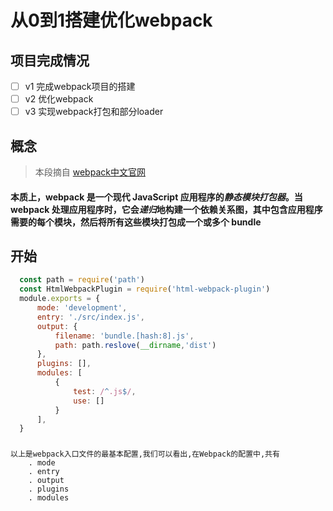 # 从0到1搭建优化webpack
## 项目完成情况
- [ ] v1 完成webpack项目的搭建
- [ ] v2 优化webpack
- [ ] v3 实现webpack打包和部分loader
## 概念
> 本段摘自 [webpack中文官网](https://www.webpackjs.com/concepts "webpack中文官网")
#### 本质上，webpack 是一个现代 JavaScript 应用程序的***静态模块打包器***。当 webpack 处理应用程序时，它会***递归***地构建一个依赖关系图，其中包含应用程序需要的每个模块，然后将所有这些模块打包成一个或多个 bundle
## 开始
``` javaScript
  const path = require('path')
  const HtmlWebpackPlugin = require('html-webpack-plugin')
  module.exports = {
      mode: 'development',
      entry: './src/index.js',
      output: {
          filename: 'bundle.[hash:8].js',
          path: path.reslove(__dirname,'dist')
      },
      plugins: [],
      modules: [
          {
              test: /^.js$/,
              use: []
          }
      ],
  }
```
### 
    以上是webpack入口文件的最基本配置,我们可以看出,在Webpack的配置中,共有
        . mode
        . entry
        . output
        . plugins
        . modules
